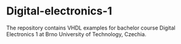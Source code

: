 # Digital-electronics-1
The repository contains VHDL examples for bachelor course Digital Electronics 1 at Brno University of Technology, Czechia. 
